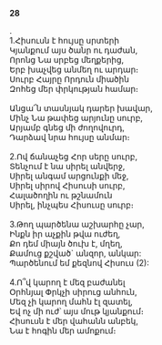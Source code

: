 **28**

.\
1.Հիսուսն է հույսը սրտերի\
Կյանքում այս ծանր ու դաժան,\
Որոնց Նա սրբեց մեղքերից,\
Երբ խաչվեց անմեղ ու արդար։\
Սուրբ Հայրը Որդուն միածին\
Զոհեց մեր փրկության համար։\
\
 Անցա՜ն տասնյակ դարեր խավար,\
Մինչ Նա թափեց արյունը սուրբ,\
Արյամբ գնեց մի ժողովուրդ,\
Դարձավ նրա հույսը անմար։\
\
2.Ով ճանաչեց Հոր սերը սուրբ,\
Տենչում է նա սիրել անվերջ,\
Սիրել անգամ արցունքի մեջ,\
Սիրել սիրով Հիսուսի սուրբ,\
Հալածողին ու թշնամուն\
Սիրել, ինչպես Հիսուսը սուրբ։\
\
3.Թող պարծենա աշխարհը չար,\
Ինքն իր աչքին թվա ուժեղ,\
Քո դեմ միայն ծուխ է, մղեղ,\
Քամուց քշված` անզոր, անկար:\
Պարծենում եմ քեզնով Հիսուս (2):\
\
4.Ո՞վ կարող է մեզ բաժանել\
Օրհնյալ Փրկչի սիրուց անհուն,\
Մեզ չի կարող մահն էլ զատել,\
Եվ ոչ մի ուժ՝ այս մութ կյանքում։\
Հիսուսն է մեր վահանն անբեկ,\
Նա է հոգին մեր ամոքում։
